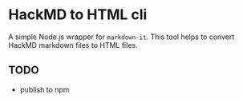 # HackMD to HTML cli

A simple Node.js wrapper for `markdown-it`. This tool helps to convert HackMD markdown files to HTML files.

## TODO

+ publish to npm
